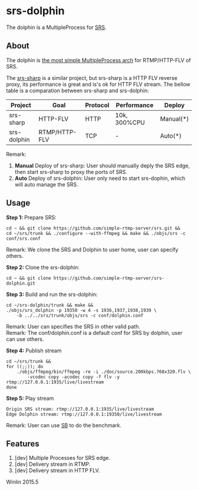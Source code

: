 # srs-dolphin

The dolphin is a MultipleProcess for [SRS][SRS].

## About

The dolphin is [the most simple MultipleProcess arch][ARCH] for RTMP/HTTP-FLV of SRS.

The [srs-sharp][SHARP] is a similar project, but srs-sharp is a HTTP FLV reverse proxy, its performance is great and is's ok for HTTP FLV stream. The bellow table is a comparation between srs-sharp and srs-dolphin:

|   Project   |   Goal        |   Protocol    |   Performance   |   Deploy    |
|   -------   |   -----       |   --------    |   -----------   |   -------   |
|   srs-sharp | HTTP-FLV      |   HTTP        |   10k, 300%CPU  |   Manual(*) |
| srs-dolphin | RTMP/HTTP-FLV |   TCP         |   -             |   Auto(*)   |

Remark:

1. **Manual** Deploy of srs-sharp: User should manually deply the SRS edge, then start srs-sharp to proxy the ports of SRS.
1. **Auto** Deploy of srs-dolphin: User only need to start srs-dophin, which will auto manage the SRS.

## Usage

**Step 1:** Prepare SRS:

```
cd ~ && git clone https://github.com/simple-rtmp-server/srs.git &&
cd ~/srs/trunk && ./configure --with-ffmpeg && make && ./objs/srs -c conf/srs.conf
```

Remark: We clone the SRS and Dolphin to user home, user can specify others.

**Step 2:** Clone the srs-dolphin:

```
cd ~ && git clone https://github.com/simple-rtmp-server/srs-dolphin.git
```

**Step 3:** Build and run the srs-dolphin:

```
cd ~/srs-dolphin/trunk && make && 
./objs/srs_dolphin -p 19350 -w 4 -s 1936,1937,1938,1939 \
    -b ../../srs/trunk/objs/srs -c conf/dolphin.conf
```

Remark: User can specifies the SRS in other valid path.<br/>
Remark: The conf/dolphin.conf is a default conf for SRS by dolphin, user can use others.

**Step 4:** Publish stream

```
cd ~/srs/trunk &&
for ((;;)); do
    ./objs/ffmpeg/bin/ffmpeg -re -i ./doc/source.200kbps.768x320.flv \
        -vcodec copy -acodec copy -f flv -y rtmp://127.0.0.1:1935/live/livestream
done
```

**Step 5:** Play stream

```
Origin SRS stream: rtmp://127.0.0.1:1935/live/livestream
Edge Dolphin stream: rtmp://127.0.0.1:19350/live/livestream
```

Remark: User can use [SB][SB] to do the benchmark.

## Features

1. [dev] Multiple Processes for SRS edge.
1. [dev] Delivery stream in RTMP.
1. [dev] Delivery stream in HTTP FLV.

Winlin 2015.5

[SRS]: https://github.com/simple-rtmp-server/srs
[ARCH]: https://github.com/simple-rtmp-server/srs/wiki/v3_CN_Architecture#multiple-processes-planb
[SHARP]: https://github.com/simple-rtmp-server/go-sharp
[SB]: https://github.com/simple-rtmp-server/srs-bench
